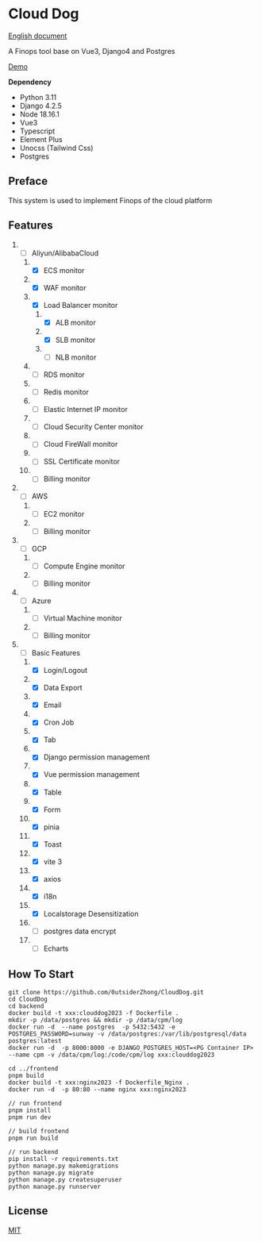 # Cloud Dog

[English document](https://github.com/0utsiderZhong/CloudDog/blob/main/README_EN.md)

A Finops tool base on Vue3, Django4 and Postgres

[Demo](https://www.runsunway.com)

**Dependency**

- Python 3.11
- Django 4.2.5
- Node 18.16.1
- Vue3
- Typescript
- Element Plus
- Unocss (Tailwind Css)
- Postgres

## Preface

This system is used to implement Finops of the cloud platform

## Features

1.
    - [ ] Aliyun/AlibabaCloud

    1.
        - [x] ECS monitor
    2.
        - [x] WAF monitor
    3.
        - [x] Load Balancer monitor

        1.
            - [x] ALB monitor
        2.
            - [x] SLB monitor
        3.
            - [ ] NLB monitor
    4.
        - [ ] RDS monitor
    5.
        - [ ] Redis monitor
    6.
        - [ ] Elastic Internet IP monitor
    7.
        - [ ] Cloud Security Center monitor
    8.
        - [ ] Cloud FireWall monitor
    9.
        - [ ] SSL Certificate monitor
    10.
        - [ ] Billing monitor
2.
    - [ ] AWS

    1.
        - [ ] EC2 monitor
    2.
        - [ ] Billing monitor
3.
    - [ ] GCP

    1.
        - [ ] Compute Engine monitor
    2.
        - [ ] Billing monitor
4.
    - [ ] Azure

    1.
        - [ ] Virtual Machine monitor
    2.
        - [ ] Billing monitor
5.
    - [ ] Basic Features

    1.
        - [x] Login/Logout
    2.
        - [x] Data Export
    3.
        - [x] Email
    4.
        - [x] Cron Job
    5.
        - [x] Tab
    6.
        - [x] Django permission management
    7.
        - [x] Vue permission management
    8.
        - [x] Table
    9.
        - [x] Form
    10.
        - [x] pinia
    11.
        - [x] Toast
    12.
        - [x] vite 3
    13.
        - [x] axios
    14.
        - [x] i18n
    15.
        - [x] Localstorage Desensitization
    16.
        - [ ] postgres data encrypt
    17.
        - [ ] Echarts

## How To Start

```
git clone https://github.com/0utsiderZhong/CloudDog.git      
cd CloudDog   
cd backend
docker build -t xxx:clouddog2023 -f Dockerfile .
mkdir -p /data/postgres && mkdir -p /data/cpm/log
docker run -d  --name postgres  -p 5432:5432 -e POSTGRES_PASSWORD=sunway -v /data/postgres:/var/lib/postgresql/data  postgres:latest
docker run -d  -p 8000:8000 -e DJANGO_POSTGRES_HOST=<PG Container IP> --name cpm -v /data/cpm/log:/code/cpm/log xxx:clouddog2023

cd ../frontend 
pnpm build
docker build -t xxx:nginx2023 -f Dockerfile_Nginx .
docker run -d  -p 80:80 --name nginx xxx:nginx2023       

// run frontend
pnpm install
pnpm run dev

// build frontend
pnpm run build

// run backend
pip install -r requirements.txt
python manage.py makemigrations
python manage.py migrate
python manage.py createsuperuser
python manage.py runserver
```

## License

[MIT](https://github.com/0utsiderZhong/CloudDog/blob/main/LICENSE)